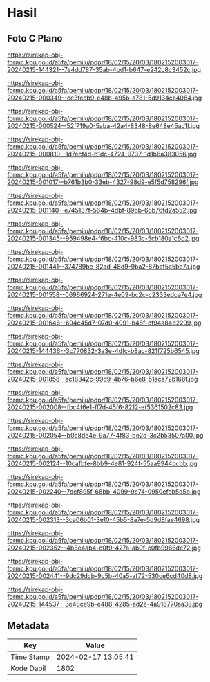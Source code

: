 # Hasil

## Foto C Plano

https://sirekap-obj-formc.kpu.go.id/a5fa/pemilu/pdpr/18/02/15/20/03/1802152003017-20240215-144321--7e4dd787-35ab-4bd1-b647-e242c8c3452c.jpg

https://sirekap-obj-formc.kpu.go.id/a5fa/pemilu/pdpr/18/02/15/20/03/1802152003017-20240215-000349--ce3fccb9-e48b-495b-a781-5d9134ca4084.jpg

https://sirekap-obj-formc.kpu.go.id/a5fa/pemilu/pdpr/18/02/15/20/03/1802152003017-20240215-000524--52f719a0-5aba-42a4-8348-8e648e45ac1f.jpg

https://sirekap-obj-formc.kpu.go.id/a5fa/pemilu/pdpr/18/02/15/20/03/1802152003017-20240215-000810--1d7ecf4d-b1dc-4724-9737-1d1b6a383056.jpg

https://sirekap-obj-formc.kpu.go.id/a5fa/pemilu/pdpr/18/02/15/20/03/1802152003017-20240215-001017--b761b3b0-33eb-4327-98d9-e5f5d758296f.jpg

https://sirekap-obj-formc.kpu.go.id/a5fa/pemilu/pdpr/18/02/15/20/03/1802152003017-20240215-001140--e745137f-564b-4dbf-89bb-65b76fd2a552.jpg

https://sirekap-obj-formc.kpu.go.id/a5fa/pemilu/pdpr/18/02/15/20/03/1802152003017-20240215-001345--959498e4-f6bc-410c-983c-5cb180a1c6d2.jpg

https://sirekap-obj-formc.kpu.go.id/a5fa/pemilu/pdpr/18/02/15/20/03/1802152003017-20240215-001441--374789be-82ad-48d9-9ba2-87baf5a5be7a.jpg

https://sirekap-obj-formc.kpu.go.id/a5fa/pemilu/pdpr/18/02/15/20/03/1802152003017-20240215-001558--06966924-271e-4e09-bc2c-c2333edca7e4.jpg

https://sirekap-obj-formc.kpu.go.id/a5fa/pemilu/pdpr/18/02/15/20/03/1802152003017-20240215-001646--694c45d7-07d0-4091-b48f-cf94a84d2299.jpg

https://sirekap-obj-formc.kpu.go.id/a5fa/pemilu/pdpr/18/02/15/20/03/1802152003017-20240215-144436--3c770832-3a3e-4dfc-b8ac-821f725b6545.jpg

https://sirekap-obj-formc.kpu.go.id/a5fa/pemilu/pdpr/18/02/15/20/03/1802152003017-20240215-001858--ac18342c-99d9-4b76-b6e8-51aca72b168f.jpg

https://sirekap-obj-formc.kpu.go.id/a5fa/pemilu/pdpr/18/02/15/20/03/1802152003017-20240215-002008--fbc4f6e1-ff7d-45f6-8212-ef5361502c83.jpg

https://sirekap-obj-formc.kpu.go.id/a5fa/pemilu/pdpr/18/02/15/20/03/1802152003017-20240215-002054--b0c8de4e-9a77-4f83-be2d-3c2b53507a00.jpg

https://sirekap-obj-formc.kpu.go.id/a5fa/pemilu/pdpr/18/02/15/20/03/1802152003017-20240215-002124--10cafbfe-8bb9-4e81-924f-55aa9944ccbb.jpg

https://sirekap-obj-formc.kpu.go.id/a5fa/pemilu/pdpr/18/02/15/20/03/1802152003017-20240215-002240--7dcf895f-68bb-4099-9c74-0950efcb5d5b.jpg

https://sirekap-obj-formc.kpu.go.id/a5fa/pemilu/pdpr/18/02/15/20/03/1802152003017-20240215-002313--3ca06b01-3e10-45b5-8a7e-5d9d8fae4698.jpg

https://sirekap-obj-formc.kpu.go.id/a5fa/pemilu/pdpr/18/02/15/20/03/1802152003017-20240215-002352--4b3e4ab4-c0f9-427a-ab0f-c0fb9966dc72.jpg

https://sirekap-obj-formc.kpu.go.id/a5fa/pemilu/pdpr/18/02/15/20/03/1802152003017-20240215-002441--9dc29dcb-9c5b-40a5-af72-530ce6cd40d8.jpg

https://sirekap-obj-formc.kpu.go.id/a5fa/pemilu/pdpr/18/02/15/20/03/1802152003017-20240215-144537--3e48ce9b-e488-4285-ad2e-4a918770aa38.jpg


## Metadata

| Key        | Value               |
| ---------- | ------------------- |
| Time Stamp | 2024-02-17 13:05:41 |
| Kode Dapil | 1802                |



